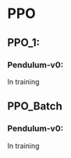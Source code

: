 # PPO


## PPO_1:


### Pendulum-v0:

In training 




## PPO_Batch

### Pendulum-v0:

In training 
